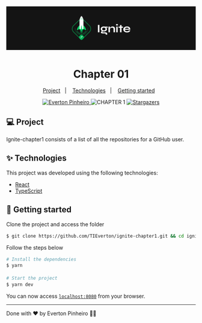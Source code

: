 <h1 align="center">
  <img alt="ignite" title="ignite" src=".github/background.png" />
</h1>
<h1 align="center">
  Chapter 01
</h1>
<p align="center">
  <a href="#-project">Project</a>&nbsp;&nbsp;&nbsp;|&nbsp;&nbsp;&nbsp;
  <a href="#-technologies">Technologies</a>&nbsp;&nbsp;&nbsp;|&nbsp;&nbsp;&nbsp;
  <a href="#-getting-started">Getting started</a>&nbsp;&nbsp;&nbsp;
</p>

<p align="center">
  <a href="https://www.linkedin.com/in/evertonpinheiroti">
    <img alt="Everton Pinheiro" src="https://img.shields.io/badge/-Everton Pinheiro-8257E5?style=flat&logo=Linkedin&logoColor=white" />
  </a>
  <img src="https://img.shields.io/static/v1?label=CHAPTER&message=01&color=8257E5&labelColor=000000" alt="CHAPTER 1" />
  <a href="https://github.com/TIEverton/ignite-chapter1/stargazers">
    <img alt="Stargazers" src="https://img.shields.io/github/stars/TIEverton/moveit?color=8257E5&logo=github">
  </a>
</p>

## 💻 Project

Ignite-chapter1 consists of a list of all the repositories for a GitHub user.

## ✨ Technologies

This project was developed using the following technologies:

- [React](https://reactjs.org)
- [TypeScript](https://www.typescriptlang.org/)


## 🚀 Getting started

Clone the project and access the folder

```bash
$ git clone https://github.com/TIEverton/ignite-chapter1.git && cd ignite-chapter1
```

Follow the steps below

```bash
# Install the dependencies
$ yarn

# Start the project
$ yarn dev
```

You can now access [`localhost:8080`](http://localhost:3000) from your browser.

---

Done with ♥ by Everton Pinheiro 👋🏻 
